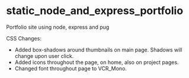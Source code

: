 # static_node_and_express_portfolio
Portfolio site using node, express and pug

CSS Changes:
- Added box-shadows around thumbnails on main page. Shadows will change upon user click.
- Added icons throughout the page, on home, also on project pages.
- Changed font throughout page to VCR_Mono.
